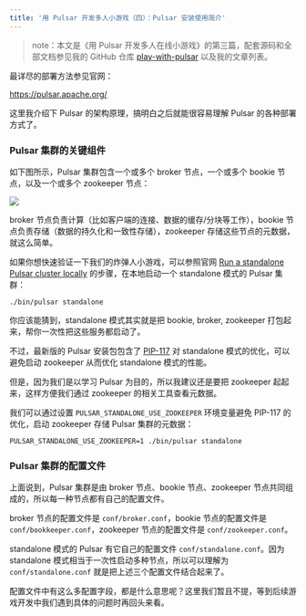 ```yaml
---
title: '用 Pulsar 开发多人小游戏（四）：Pulsar 安装使用简介'
---
```


> note：本文是《用 Pulsar 开发多人在线小游戏》的第三篇，配套源码和全部文档参见我的 GitHub 仓库 [play-with-pulsar](https://github.com/labuladong/play-with-pulsar) 以及我的文章列表。

最详尽的部署方法参见官网：

https://pulsar.apache.org/

这里我介绍下 Pulsar 的架构原理，搞明白之后就能很容易理解 Pulsar 的各种部署方式了。

### Pulsar 集群的关键组件

如下图所示，Pulsar 集群包含一个或多个 broker 节点，一个或多个 bookie 节点，以及一个或多个 zookeeper 节点：

![](https://labuladong.github.io/pictures/pulsar-game/pulsar-cluster.jpeg)

broker 节点负责计算（比如客户端的连接、数据的缓存/分块等工作），bookie 节点负责存储（数据的持久化和一致性存储），zookeeper 存储这些节点的元数据，就这么简单。

如果你想快速验证一下我们的炸弹人小游戏，可以参照官网 [Run a standalone Pulsar cluster locally](https://pulsar.apache.org/docs/next/getting-started-standalone/) 的步骤，在本地启动一个 standalone 模式的 Pulsar 集群：

```shell
./bin/pulsar standalone
```

你应该能猜到，standalone 模式其实就是把 bookie, broker, zookeeper 打包起来，帮你一次性把这些服务都启动了。

不过，最新版的 Pulsar 安装包包含了 [PIP-117](https://github.com/apache/pulsar/issues/13302) 对 standalone 模式的优化，可以避免启动 zookeeper 从而优化 standalone 模式的性能。

但是，因为我们是以学习 Pulsar 为目的，所以我建议还是要把 zookeeper 起起来，这样方便我们通过 zookeeper 的相关工具查看元数据。

我们可以通过设置 `PULSAR_STANDALONE_USE_ZOOKEEPER` 环境变量避免 PIP-117 的优化，启动 zookeeper 存储 Pulsar 集群的元数据：

```shell
PULSAR_STANDALONE_USE_ZOOKEEPER=1 ./bin/pulsar standalone
```

### Pulsar 集群的配置文件

上面说到，Pulsar 集群是由 broker 节点、bookie 节点、zookeeper 节点共同组成的，所以每一种节点都有自己的配置文件。

broker 节点的配置文件是 `conf/broker.conf`，bookie 节点的配置文件是 `conf/bookkeeper.conf`，zookeeper 节点的配置文件是 `conf/zookeeper.conf`。

standalone 模式的 Pulsar 有它自己的配置文件 `conf/standalone.conf`。因为 standalone 模式相当于一次性启动多种节点，所以可以理解为 `conf/standalone.conf` 就是把上述三个配置文件结合起来了。

配置文件中有这么多配置字段，都是什么意思呢？这里我们暂且不提，等到后续游戏开发中我们遇到具体的问题时再回头来看。